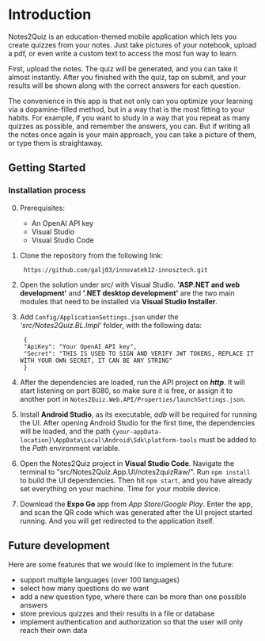 # Introduction

Notes2Quiz is an education-themed mobile application which lets you create quizzes from your notes. Just take pictures of your notebook, upload a pdf, or even write a custom text to access the most fun way to learn.

First, upload the notes. The quiz will be generated, and you can take it almost instantly. After you finished with the quiz, tap on submit, and your results will be shown along with the correct answers for each question.

The convenience in this app is that not only can you optimize your learning via a dopamine-filled method, but in a way that is the most fitting to your habits. For example, if you want to study in a way that you repeat as many quizzes as possible, and remember the answers, you can. But if writing all the notes once again is your main approach, you can take a picture of them, or type them is straightaway.

## Getting Started

### Installation process

0. Prerequisites:
    - An OpenAI API key
    - Visual Studio
    - Visual Studio Code

1. Clone the repository from the following link:

        https://github.com/galj03/innovatek12-innosztech.git

2. Open the solution under src/ with Visual Studio. **'ASP.NET and web development'** and **'.NET desktop development'** are the two main modules that need to be installed via **Visual Studio Installer**.

3. Add <code>Config/ApplicationSettings.json</code> under the *'src/Notes2Quiz.BL.Impl'* folder, with the following data:

        {
        "ApiKey": "Your OpenAI API key",
        "Secret": "THIS IS USED TO SIGN AND VERIFY JWT TOKENS, REPLACE IT WITH YOUR OWN SECRET, IT CAN BE ANY STRING"
        }

4. After the dependencies are loaded, run the API project on ***http***. It will start listening on port 8080, so make sure it is free, or assign it to another port in <code>Notes2Quiz.Web.API/Properties/launchSettings.json</code>.

5. Install **Android Studio**, as its executable, *adb* will be required for running the UI. After opening Android Studio for the first time, the dependencies will be loaded, and the path <code>{your-appData-location}\AppData\Local\Android\Sdk\platform-tools</code> must be added to the *Path* environment variable.

6. Open the Notes2Quiz project in **Visual Studio Code**. Navigate the terminal to "src/Notes2Quiz.App.UI/notes2quizRaw/". Run <code>npm install</code> to build the UI dependencies. Then hit <code>npm start</code>, and you have already set everything on your machine. Time for your mobile device.

7. Download the **Expo Go** app from *App Store*/*Google Play*. Enter the app, and scan the QR code which was generated after the UI project started running. And you will get redirected to the application itself.

## Future development

Here are some features that we would like to implement in the future:

- support multiple languages (over 100 languages)
- select how many questions do we want
- add a new question type, where there can be more than one possible answers
- store previous quizzes and their results in a file or database
- implement authentication and authorization so that the user will only reach their own data
